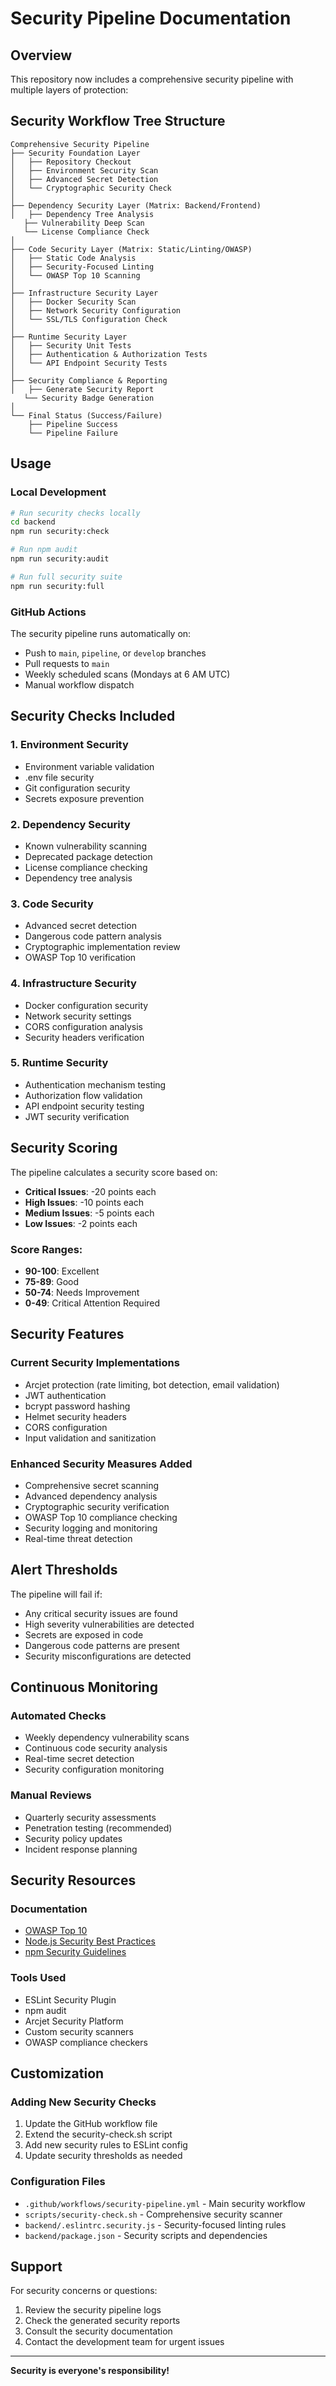 # Security Pipeline Documentation

## Overview
This repository now includes a comprehensive security pipeline with multiple layers of protection:

## Security Workflow Tree Structure

```
Comprehensive Security Pipeline
├── Security Foundation Layer
│   ├── Repository Checkout
│   ├── Environment Security Scan
│   ├── Advanced Secret Detection
│   └── Cryptographic Security Check
│
├── Dependency Security Layer (Matrix: Backend/Frontend)
│   ├── Dependency Tree Analysis
   ├── Vulnerability Deep Scan
   └── License Compliance Check
│
├── Code Security Layer (Matrix: Static/Linting/OWASP)
│   ├── Static Code Analysis
│   ├── Security-Focused Linting
│   └── OWASP Top 10 Scanning
│
├── Infrastructure Security Layer
│   ├── Docker Security Scan
│   ├── Network Security Configuration
│   └── SSL/TLS Configuration Check
│
├── Runtime Security Layer
│   ├── Security Unit Tests
│   ├── Authentication & Authorization Tests
│   └── API Endpoint Security Tests
│
├── Security Compliance & Reporting
│   ├── Generate Security Report
   └── Security Badge Generation
│
└── Final Status (Success/Failure)
    ├── Pipeline Success
    └── Pipeline Failure
```

## Usage

### Local Development
```bash
# Run security checks locally
cd backend
npm run security:check

# Run npm audit
npm run security:audit

# Run full security suite
npm run security:full
```

### GitHub Actions
The security pipeline runs automatically on:
- Push to `main`, `pipeline`, or `develop` branches
- Pull requests to `main`
- Weekly scheduled scans (Mondays at 6 AM UTC)
- Manual workflow dispatch

## Security Checks Included

### 1. Environment Security
- Environment variable validation
- .env file security
- Git configuration security
- Secrets exposure prevention

### 2. Dependency Security
- Known vulnerability scanning
- Deprecated package detection
- License compliance checking
- Dependency tree analysis

### 3. Code Security
- Advanced secret detection
- Dangerous code pattern analysis
- Cryptographic implementation review
- OWASP Top 10 verification

### 4. Infrastructure Security
- Docker configuration security
- Network security settings
- CORS configuration analysis
- Security headers verification

### 5. Runtime Security
- Authentication mechanism testing
- Authorization flow validation
- API endpoint security testing
- JWT security verification

## Security Scoring

The pipeline calculates a security score based on:
- **Critical Issues**: -20 points each
- **High Issues**: -10 points each
- **Medium Issues**: -5 points each
- **Low Issues**: -2 points each

### Score Ranges:
- **90-100**: Excellent
- **75-89**: Good
- **50-74**: Needs Improvement
- **0-49**: Critical Attention Required

## Security Features

### Current Security Implementations
- Arcjet protection (rate limiting, bot detection, email validation)
- JWT authentication
- bcrypt password hashing
- Helmet security headers
- CORS configuration
- Input validation and sanitization

### Enhanced Security Measures Added
- Comprehensive secret scanning
- Advanced dependency analysis
- Cryptographic security verification
- OWASP Top 10 compliance checking
- Security logging and monitoring
- Real-time threat detection

## Alert Thresholds

The pipeline will fail if:
- Any critical security issues are found
- High severity vulnerabilities are detected
- Secrets are exposed in code
- Dangerous code patterns are present
- Security misconfigurations are detected

## Continuous Monitoring

### Automated Checks
- Weekly dependency vulnerability scans
- Continuous code security analysis
- Real-time secret detection
- Security configuration monitoring

### Manual Reviews
- Quarterly security assessments
- Penetration testing (recommended)
- Security policy updates
- Incident response planning

## Security Resources

### Documentation
- [OWASP Top 10](https://owasp.org/www-project-top-ten/)
- [Node.js Security Best Practices](https://nodejs.org/en/docs/guides/security/)
- [npm Security Guidelines](https://docs.npmjs.com/security)

### Tools Used
- ESLint Security Plugin
- npm audit
- Arcjet Security Platform
- Custom security scanners
- OWASP compliance checkers

## Customization

### Adding New Security Checks
1. Update the GitHub workflow file
2. Extend the security-check.sh script
3. Add new security rules to ESLint config
4. Update security thresholds as needed

### Configuration Files
- `.github/workflows/security-pipeline.yml` - Main security workflow
- `scripts/security-check.sh` - Comprehensive security scanner
- `backend/.eslintrc.security.js` - Security-focused linting rules
- `backend/package.json` - Security scripts and dependencies

## Support

For security concerns or questions:
1. Review the security pipeline logs
2. Check the generated security reports
3. Consult the security documentation
4. Contact the development team for urgent issues

---

**Security is everyone's responsibility!**